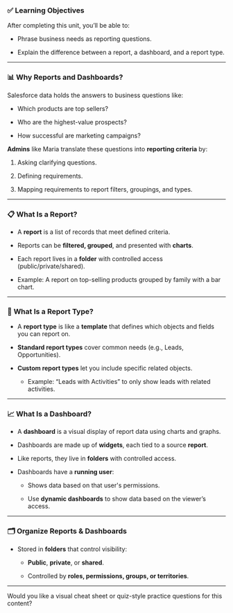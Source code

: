 ### ✅ **Learning Objectives**

After completing this unit, you’ll be able to:

- Phrase business needs as reporting questions.
    
- Explain the difference between a report, a dashboard, and a report type.
    

---

### 📊 **Why Reports and Dashboards?**

Salesforce data holds the answers to business questions like:

- Which products are top sellers?
    
- Who are the highest-value prospects?
    
- How successful are marketing campaigns?
    

**Admins** like Maria translate these questions into **reporting criteria** by:

1. Asking clarifying questions.
    
2. Defining requirements.
    
3. Mapping requirements to report filters, groupings, and types.
    

---

### 📋 **What Is a Report?**

- A **report** is a list of records that meet defined criteria.
    
- Reports can be **filtered, grouped**, and presented with **charts**.
    
- Each report lives in a **folder** with controlled access (public/private/shared).
    
- Example: A report on top-selling products grouped by family with a bar chart.
    

---

### 🧩 **What Is a Report Type?**

- A **report type** is like a **template** that defines which objects and fields you can report on.
    
- **Standard report types** cover common needs (e.g., Leads, Opportunities).
    
- **Custom report types** let you include specific related objects.
    
    - Example: “Leads with Activities” to only show leads with related activities.
        

---

### 📈 **What Is a Dashboard?**

- A **dashboard** is a visual display of report data using charts and graphs.
    
- Dashboards are made up of **widgets**, each tied to a source **report**.
    
- Like reports, they live in **folders** with controlled access.
    
- Dashboards have a **running user**:
    
    - Shows data based on that user's permissions.
        
    - Use **dynamic dashboards** to show data based on the viewer’s access.
        

---

### 🗂️ **Organize Reports & Dashboards**

- Stored in **folders** that control visibility:
    
    - **Public**, **private**, or **shared**.
        
    - Controlled by **roles, permissions, groups, or territories**.
        

---

Would you like a visual cheat sheet or quiz-style practice questions for this content?
